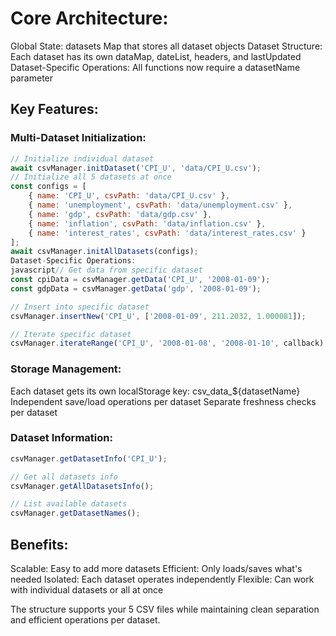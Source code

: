 # Core Architecture:

Global State: datasets Map that stores all dataset objects
Dataset Structure: Each dataset has its own dataMap, dateList, headers, and lastUpdated
Dataset-Specific Operations: All functions now require a datasetName parameter

## Key Features:
### Multi-Dataset Initialization:
```javascript 
// Initialize individual dataset
await csvManager.initDataset('CPI_U', 'data/CPI_U.csv');
// Initialize all 5 datasets at once
const configs = [
    { name: 'CPI_U', csvPath: 'data/CPI_U.csv' },
    { name: 'unemployment', csvPath: 'data/unemployment.csv' },
    { name: 'gdp', csvPath: 'data/gdp.csv' },
    { name: 'inflation', csvPath: 'data/inflation.csv' },
    { name: 'interest_rates', csvPath: 'data/interest_rates.csv' }
];
await csvManager.initAllDatasets(configs);
Dataset-Specific Operations:
javascript// Get data from specific dataset
const cpiData = csvManager.getData('CPI_U', '2008-01-09');
const gdpData = csvManager.getData('gdp', '2008-01-09');

// Insert into specific dataset
csvManager.insertNew('CPI_U', ['2008-01-09', 211.2032, 1.000081]);

// Iterate specific dataset
csvManager.iterateRange('CPI_U', '2008-01-08', '2008-01-10', callback);
```

### Storage Management:

Each dataset gets its own localStorage key: csv_data_${datasetName}
Independent save/load operations per dataset
Separate freshness checks per dataset

### Dataset Information:
```javascript // Get info about specific dataset
csvManager.getDatasetInfo('CPI_U');

// Get all datasets info
csvManager.getAllDatasetsInfo();

// List available datasets
csvManager.getDatasetNames();
```
## Benefits:

Scalable: Easy to add more datasets
Efficient: Only loads/saves what's needed
Isolated: Each dataset operates independently
Flexible: Can work with individual datasets or all at once

The structure supports your 5 CSV files while maintaining clean separation and efficient operations per dataset.